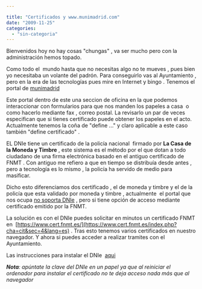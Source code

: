 ```yaml
---

title: "Certificados y www.munimadrid.com"
date: "2009-11-25"
categories: 
  - "sin-categoria"
---
```


Bienvenidos hoy no hay cosas "chungas" , va ser mucho pero con la administración hemos topado.

Como todo el  mundo hasta que no necesitas algo no te mueves , pues bien yo necesitaba un volante del padrón. Para conseguirlo vas al Ayuntamiento , pero en la era de las tecnologías pues mire en Internet y bingo . Tenemos el portal de [munimadrid](https://www.munimadrid.es)

Este portal dentro de este una seccion de oficina en la que podemos interaccionar con formularios para que nos manden los papeles a casa  o como hacerlo mediante fax , correo postal. La revisarlo un par de veces especifican que si tienes certificado puede obtener los papeles en el acto. Actualmente tenemos la coña de "define ..." y claro aplicable a este caso también "define certificado" .

EL DNIe tiene un certificado de la policía nacional  firmado por **La Casa de la Moneda y Timbre** , este sistema es el método por el que dotan a todo ciudadano de una firma electrónica basado en el antiguo certificado de FNMT . Con antiguo me refiero a que en tiempo se distribuía desde antes , pero a tecnología es lo mismo , la policía ha servido de medio para masificar.

Dicho esto diferenciamos dos certificado , el de moneda y timbre y el de la policía que esta validado por moneda y timbre , actualmente  el portal que nos ocupa [no soporta DNIe](https://www.munimadrid.es/portal/site/munimadrid/menuitem.69f5b7528325ebcc48f549f59fc08a0c/?vgnextoid=7ca4079288b4f110VgnVCM1000000b205a0aRCRD&vgnextchannel=102f43db40317010VgnVCM100000dc0ca8c0RCRD) , pero si tiene opción de acceso mediante certificado emitido por la FNMT.

La solución es con el DNIe puedes solicitar en minutos un certificado FNMT en  [https://www.cert.fnmt.es/](https://www.cert.fnmt.es/index.php?cha=cit&sec=4&lang=es) . Tras esto tenemos varios certificados en nuestro navegador. Y ahora si puedes acceder a realizar tramites con el Ayuntamiento.

Las instrucciones para instalar el DNIe  [aqui](https://www.dnielectronico.es/descargas/Instalacion_CSP_Windows.pdf)

_**Nota**: apúntate la clave del DNIe en un papel ya que al reiniciar el ordenador para instalar el certificado no te deja acceso nada más que al navegador_

